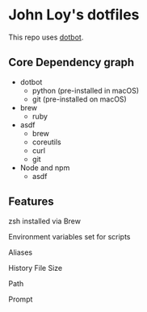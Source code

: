 # John Loy's dotfiles

This repo uses [dotbot](https://github.com/anishathalye/dotbot).

## Core Dependency graph

- dotbot
  - python (pre-installed in macOS)
  - git (pre-installed on macOS)
- brew
  - ruby
- asdf
  - brew
  - coreutils
  - curl
  - git
- Node and npm
  - asdf

## Features

zsh installed via Brew

Environment variables set for scripts

Aliases

History
File
Size

Path

Prompt
